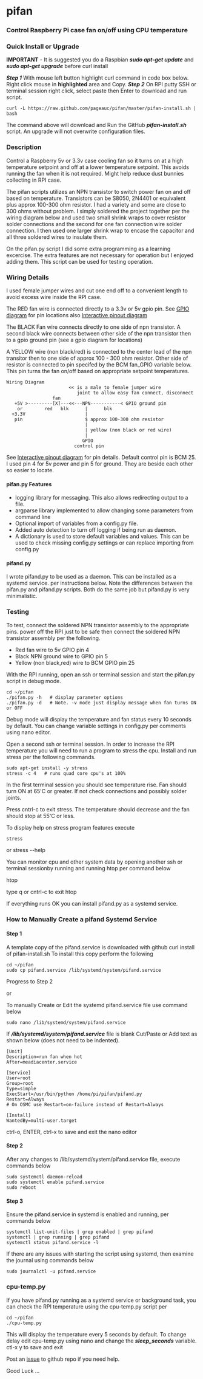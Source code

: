 # pifan
### Control Raspberry Pi case fan on/off using CPU temperature

### Quick Install or Upgrade
**IMPORTANT** - It is suggested you do a Raspbian ***sudo apt-get update*** and ***sudo apt-get upgrade***
before curl install

***Step 1*** With mouse left button highlight curl command in code box below. Right click mouse in **highlighted** area and Copy.
***Step 2*** On RPI putty SSH or terminal session right click, select paste then Enter to download and run script.

    curl -L https://raw.github.com/pageauc/pifan/master/pifan-install.sh | bash

The command above will download and Run the GitHub ***pifan-install.sh*** script.
An upgrade will not overwrite configuration files.

### Description
Control a Raspberry 5v or 3.3v case cooling fan so it turns on
at a high temperature setpoint and off at a lower temperature setpoint.
This avoids running the fan when it is not required.  Might help reduce
dust bunnies collecting in RPI case.

The pifan scripts utilizes an NPN transistor to switch power fan on and off based on temperature.
Transistors can be S8050, 2N4401 or equivalent plus approx 100-300 ohm resistor.  I had a variety
and some are close to 300 ohms without problem.  I simply soldered the project together per the
wiring diagram below and used two small shrink wraps to cover resistor solder connections and
the second for one fan connection wire solder connection.
I then used one larger shrink wrap to encase the capacitor and all three soldered wires to insulate them.

On the pifan.py script I did some extra programming as a learning excercise. The extra features are
not necessary for operation but I enjoyed adding them. This script can be used for testing operation.

### Wiring Details
I used female jumper wires and cut one end off to a convenient length to avoid excess wire inside
the RPI case.

The RED fan wire is connected directly to a 3.3v or 5v gpio pin.
See [GPIO diagram](https://www.raspberrypi.org/documentation/usage/gpio/) for pin locations
also [Interactive pinout diagram](http://pinout.xyz/)

The BLACK Fan wire connects directly to one side of npn transistor.
A second black wire connects between other side of the npn transistor
then to a gpio ground pin (see a gpio diagram for locations)

A YELLOW wire (non black/red) is connected to the center lead of the npn transitor
then to one side of approx 100 - 300 ohm resistor. Other side of resistor is connected to
pin specifed by the BCM fan_GPIO variable below.
This pin turns the fan on/off based on appropriate setpoint temperatures.

```
Wiring Diagram
                       << is a male to female jumper wire
                          joint to allow easy fan connect, disconnect
                 fan
   +5V >---------[X]---<<---NPN-----------< GPIO ground pin
    or        red   blk      |      blk
  +3.3V                      |
   pin                       $ approx 100-300 ohm resistor
                             |
                             | yellow (non black or red wire)
                             |
                            GPIO
                         control pin
```
See [Interactive pinout diagram](http://pinout.xyz/) for pin details.
Default control pin is BCM 25.  I used pin 4 for 5v power and pin 5 for ground.
They are beside each other so easier to locate.

#### pifan.py Features

* logging library for messaging.  This also allows redirecting output to a file.
* argparse library implemented to allow changing some parameters from command line
* Optional import of variables from a config.py file.
* Added auto detection to turn off logging if being run as daemon.
* A dictionary is used to store default variables and values.  This can
be used to check missing config.py settings or can replace importing from config.py

#### pifand.py
I wrote pifand.py to be used as a daemon.  This can be installed as a systemd service.
per instructions below.  Note the differences between the pifan.py and pifand.py scripts.
Both do the same job but pifand.py is very minimalistic.

### Testing
To test, connect the soldered NPN transistor assembly to the appropriate pins.
power off the RPI just to be safe then connect the soldered NPN transistor assembly per the following.

* Red fan wire to 5v GPIO pin 4
* Black NPN ground wire to GPIO pin 5
* Yellow (non black,red) wire to BCM GPIO pin 25

With the RPI running, open an ssh or terminal session and start the pifan.py script in debug mode.

    cd ~/pifan
    ./pifan.py -h   # display parameter options
    ./pifan.py -d   # Note. -v mode just display message when fan turns ON or OFF

Debug mode will display the temperature and fan status every 10 seconds by default.
You can change variable settings in config.py per comments using nano editor.

Open a second ssh or terminal session. In order to increase the RPI temperature
you will need to run a program to stress the cpu. Install and run stress per the
following commands.

    sudo apt-get install -y stress
    stress -c 4   # runs quad core cpu's at 100%

In the first terminal session you should see temperature rise. Fan should turn ON
at 65'C or greater. If not check connections and possibly solder joints.

Press cntrl-c to exit stress.  The temperature should decrease and
the fan should stop at 55'C or less.

To display help on stress program features execute

    stress
or
    stress --help

You can monitor cpu and other system data by opening another ssh or
terminal sessionby running and running htop per command below

   htop

type q or cntrl-c to exit htop

If everything runs OK you can install pifand.py as a systemd service.

### How to Manually Create a pifand Systemd Service

#### Step 1
A template copy of the pifand.service is downloaded with github curl install of pifan-install.sh
To install this copy perform the following

    cd ~/pifan
    sudo cp pifand.service /lib/systemd/system/pifand.service

Progress to Step 2

or

To manually Create or Edit the systemd pifand.service file use command below

    sudo nano /lib/systemd/system/pifand.service

If ***/lib/systemd/system/pifand.service*** file is blank Cut/Paste or Add text as shown below (does not need to be indented).

    [Unit]
    Description=run fan when hot
    After=meadiacenter.service

    [Service]
    User=root
    Group=root
    Type=simple
    ExecStart=/usr/bin/python /home/pi/pifan/pifand.py
    Restart=Always
    # On OSMC use Restart=on-failure instead of Restart=Always

    [Install]
    WantedBy=multi-user.target

ctrl-o, ENTER, ctrl-x to save and exit the nano editor

#### Step 2
After any changes to /lib/systemd/system/pifand.service file,
execute commands below

    sudo systemctl daemon-reload
    sudo systemctl enable pifand.service
    sudo reboot

#### Step 3
Ensure the pifand.service in systemd is enabled and running, per commands below

    systemctl list-unit-files | grep enabled | grep pifand
    systemctl | grep running | grep pifand
    systemctl status pifand.service -l

If there are any issues with starting the script using systemd,
then examine the journal using commands below

    sudo journalctl -u pifand.service

### cpu-temp.py
If you have pifand.py running as a systemd service or background task,
you can check the RPI temperature using the cpu-temp.py script per

    cd ~/pifan
    ./cpu-temp.py

This will display the temperature every 5 seconds by default.  To change delay edit
cpu-temp.py using nano and change the ***sleep_seconds*** variable.  ctl-x y to save and exit

Post an [issue](https://github.com/pageauc/pifan/issues) to github repo if you need help.

Good Luck ...